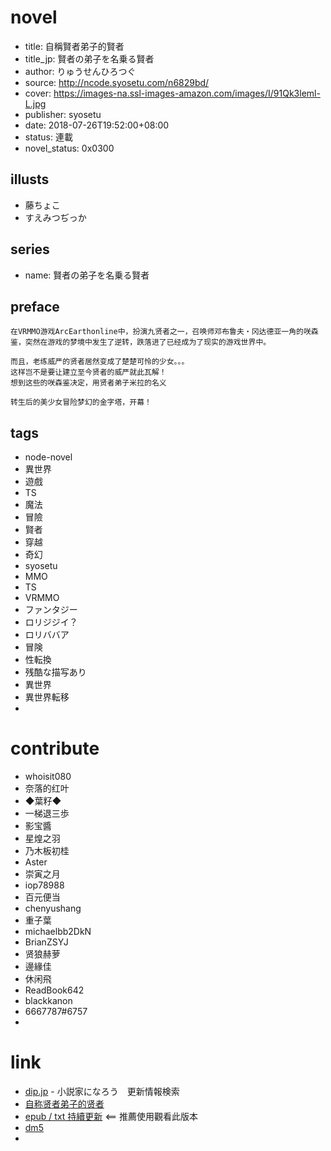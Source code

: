 
# novel

- title: 自稱賢者弟子的賢者
- title_jp: 賢者の弟子を名乗る賢者
- author: りゅうせんひろつぐ
- source: http://ncode.syosetu.com/n6829bd/
- cover: https://images-na.ssl-images-amazon.com/images/I/91Qk3leml-L.jpg
- publisher: syosetu
- date: 2018-07-26T19:52:00+08:00
- status: 連載
- novel_status: 0x0300

## illusts

- 藤ちょこ
- すえみつぢっか

## series

- name: 賢者の弟子を名乗る賢者

## preface

```
在VRMMO游戏ArcEarthonline中，扮演九贤者之一，召唤师邓布鲁夫・冈达德亚一角的咲森鉴，突然在游戏的梦境中发生了逆转，跌落进了已经成为了现实的游戏世界中。

而且，老练威严的贤者居然变成了楚楚可怜的少女。。。 
这样岂不是要让建立至今贤者的威严就此瓦解！
想到这些的咲森鉴决定，用贤者弟子米拉的名义

转生后的美少女冒险梦幻的金字塔，开幕！
```

## tags

- node-novel
- 異世界
- 遊戲
- TS
- 魔法
- 冒險
- 賢者
- 穿越
- 奇幻
- syosetu
- MMO
- TS
- VRMMO
- ファンタジー
- ロリジジイ？
- ロリババア
- 冒険
- 性転換
- 残酷な描写あり
- 異世界
- 異世界転移
- 

# contribute

- whoisit080
- 奈落的红叶
- ◆葉籽◆
- 一梯退三歩
- 影宝醬
- 星煌之羽
- 乃木板初桂
- Aster
- 崇寅之月
- iop78988
- 百元便当
- chenyushang
- 重子葉
- michaelbb2DkN
- BrianZSYJ
- 贤狼赫萝
- 邊緣佳
- 休闲飛
- ReadBook642
- blackkanon
- 6667787#6757
- 

# link

- [dip.jp](https://narou.dip.jp/search.php?text=n6829bd&novel=all&genre=all&new_genre=all&length=0&down=0&up=100) - 小説家になろう　更新情報検索
- [自称贤者弟子的贤者](https://tieba.baidu.com/f?kw=%E8%87%AA%E7%A7%B0%E8%B4%A4%E8%80%85%E5%BC%9F%E5%AD%90%E7%9A%84%E8%B4%A4%E8%80%85&ie=utf-8 "自称贤者弟子的贤者")
- [epub / txt 持續更新](https://tieba.baidu.com/p/5664828470) <== 推薦使用觀看此版本
- [dm5](http://www.dm5.com/manhua-zichenxianzhedizidexianzhe/)
- 

